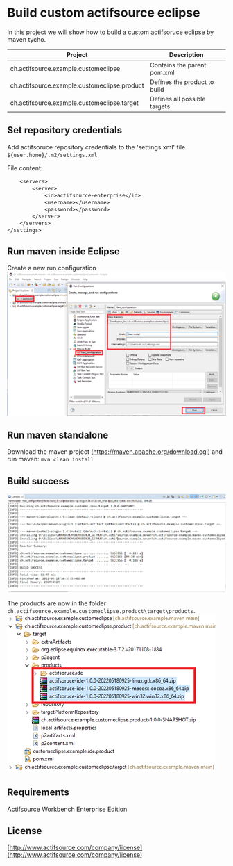 # Build custom actifsource eclipse
In this project we will show how to build a custom actifsoruce eclipse by maven tycho.

|Project|Description|
|---|---|
|ch.actifsource.example.customeclipse|Contains the parent pom.xml|
|ch.actifsource.example.customeclipse.product|Defines the product to build|
|ch.actifsource.example.customeclipse.target|Defines all possible targets|

## Set repository credentials
Add actifsoruce repository credentials to the 'settings.xml' file. ```${user.home}/.m2/settings.xml```

File content:
```<settings>
    <servers>
        <server>
            <id>actifsource-enterprise</id>
            <username></username>
            <password></password>
        </server>
    </servers>
</settings>
```

## Run maven inside Eclipse
Create a new run configuration
![Eclipse run configuration](images/runinsideeclipse.png)

## Run maven standalone
Download the maven project (https://maven.apache.org/download.cgi)
and run maven: ``` mvn clean install ``` 

## Build success
![Eclipse run configuration](images/consolelog.png)

The products are now in the folder ```ch.actifsource.example.customeclipse.product\target\products```.
![Eclipse run configuration](images/products.png)

## Requirements
Actifsource Workbench Enterprise Edition

## License
[http://www.actifsource.com/company/license](http://www.actifsource.com/company/license)
